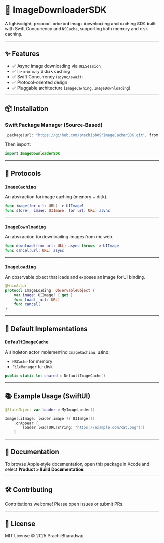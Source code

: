 # 📸 ImageDownloaderSDK

A lightweight, protocol-oriented image downloading and caching SDK built with Swift Concurrency and `NSCache`, supporting both memory and disk caching.

---

## ✨ Features

- ✅ Async image downloading via `URLSession`
- ✅ In-memory & disk caching
- ✅ Swift Concurrency (`async/await`)
- ✅ Protocol-oriented design
- ✅ Pluggable architecture (`ImageCaching`, `ImageDownloading`)

---

## 📦 Installation

### Swift Package Manager (Source-Based)

```swift
.package(url: "https://github.com/prachipb09/ImageCacherSDK.git", from: "1.0.0")
```

Then import:

```swift
import ImageDownloaderSDK
```

---

## 🧩 Protocols

### `ImageCaching`

An abstraction for image caching (memory + disk).

```swift
func image(for url: URL) -> UIImage?
func store(_ image: UIImage, for url: URL) async
```

---

### `ImageDownloading`

An abstraction for downloading images from the web.

```swift
func download(from url: URL) async throws -> UIImage
func cancel(url: URL) async
```

---

### `ImageLoading`

An observable object that loads and exposes an image for UI binding.

```swift
@MainActor
protocol ImageLoading: ObservableObject {
    var image: UIImage? { get }
    func load(_ url: URL)
    func cancel()
}
```

---

## 🧠 Default Implementations

### `DefaultImageCache`

A singleton actor implementing `ImageCaching`, using:

- `NSCache` for memory
- `FileManager` for disk

```swift
public static let shared = DefaultImageCache()
```

---

## 📚 Example Usage (SwiftUI)

```swift
@StateObject var loader = MyImageLoader()

Image(uiImage: loader.image ?? UIImage())
    .onAppear {
        loader.load(URL(string: "https://example.com/cat.png")!)
    }
```

---

## 📘 Documentation

To browse Apple-style documentation, open this package in Xcode and select **Product > Build Documentation**.

---

## 🛠️ Contributing

Contributions welcome! Please open issues or submit PRs.

---

## 📄 License

MIT License © 2025 Prachi Bharadwaj
